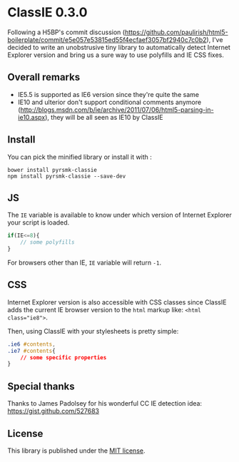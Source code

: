 ClassIE 0.3.0
=============

Following a H5BP's commit discussion (https://github.com/paulirish/html5-boilerplate/commit/e5e057e53815ed55f4ecfaef3057bf2940c7c0b2), I've decided to write an unobstrusive tiny library to automatically detect Internet Explorer version and bring us a sure way to use polyfills and IE CSS fixes.

Overall remarks
---------------

- IE5.5 is supported as IE6 version since they're quite the same
- IE10 and ulterior don't support conditional comments anymore (http://blogs.msdn.com/b/ie/archive/2011/07/06/html5-parsing-in-ie10.aspx), they will be all seen as IE10 by ClassIE

Install
-------

You can pick the minified library or install it with :

```
bower install pyrsmk-classie
npm install pyrsmk-classie --save-dev
```

JS
--

The `IE` variable is available to know under which version of Internet Explorer your script is loaded.

```javascript
if(IE<=8){
    // some polyfills
}
```

For browsers other than IE, `IE` variable will return `-1`.

CSS
---

Internet Explorer version is also accessible with CSS classes since ClassIE adds the current IE browser version to the `html` markup like: `<html class="ie8">`.

Then, using ClassIE with your stylesheets is pretty simple:

```css
.ie6 #contents,
.ie7 #contents{
    // some specific properties
}
```

Special thanks
--------------

Thanks to James Padolsey for his wonderful CC IE detection idea: https://gist.github.com/527683

License
-------

This library is published under the [MIT license](http://dreamysource.mit-license.org).
